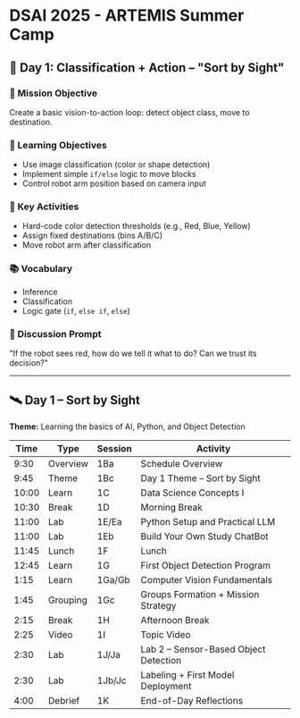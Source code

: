 # DSAI 2025 - ARTEMIS Summer Camp


## 🧭 Day 1: Classification + Action – "Sort by Sight"

### 🎯 Mission Objective

Create a basic vision-to-action loop: detect object class, move to destination.

### 🧠 Learning Objectives

* Use image classification (color or shape detection)
* Implement simple `if/else` logic to move blocks
* Control robot arm position based on camera input

### 🔧 Key Activities

* Hard-code color detection thresholds (e.g., Red, Blue, Yellow)
* Assign fixed destinations (bins A/B/C)
* Move robot arm after classification

### 📚 Vocabulary

* Inference
* Classification
* Logic gate (`if`, `else if`, `else`)

### 💬 Discussion Prompt

"If the robot sees red, how do we tell it what to do? Can we trust its decision?"

---
## 🛰️ **Day 1 – Sort by Sight**

**Theme:** Learning the basics of AI, Python, and Object Detection

| Time  | Type     | Session | Activity                              |
| ----- | -------- | ------- | ------------------------------------- |
| 9:30  | Overview | 1Ba     | Schedule Overview                     |
| 9:45  | Theme    | 1Bc     | Day 1 Theme – Sort by Sight           |
| 10:00 | Learn    | 1C      | Data Science Concepts I               |
| 10:30 | Break    | 1D      | Morning Break                         |
| 11:00 | Lab      | 1E/Ea   | Python Setup and Practical LLM        |
| 11:00 | Lab      | 1Eb     | Build Your Own Study ChatBot          |
| 11:45 | Lunch    | 1F      | Lunch                                 |
| 12:45 | Learn    | 1G      | First Object Detection Program        |
| 1:15  | Learn    | 1Ga/Gb  | Computer Vision Fundamentals          |
| 1:45  | Grouping | 1Gc     | Groups Formation + Mission Strategy   |
| 2:15  | Break    | 1H      | Afternoon Break                       |
| 2:25  | Video    | 1I      | Topic Video                           |
| 2:30  | Lab      | 1J/Ja   | Lab 2 – Sensor-Based Object Detection |
| 2:30  | Lab      | 1Jb/Jc  | Labeling + First Model Deployment     |
| 4:00  | Debrief  | 1K      | End-of-Day Reflections                |


